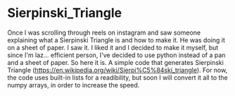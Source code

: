 # Sierpinski_Triangle

Once I was scrolling through reels on instagram and saw someone explaining what a Sierpinski Triangle is and how to make it. He was doing it on a sheet of paper. I saw it. I liked it and I decided to make it myself, but since I'm laz... efficient person, I've decided to use python instead of a pan and a sheet of paper. So here it is.
A simple code that generates Sierpinski Triangle (https://en.wikipedia.org/wiki/Sierpi%C5%84ski_triangle).
For now, the code uses built-in lists for a readibility, but soon I will convert it all to the numpy arrays, in order to increase the speed. 
